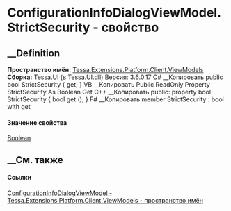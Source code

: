 # ConfigurationInfoDialogViewModel.StrictSecurity - свойство
##  __Definition
 **Пространство имён:**
[Tessa.Extensions.Platform.Client.ViewModels](N_Tessa_Extensions_Platform_Client_ViewModels.htm)  
 **Сборка:** Tessa.UI (в Tessa.UI.dll) Версия: 3.6.0.17
C# __Копировать
     public bool StrictSecurity { get; }
VB __Копировать
     Public ReadOnly Property StrictSecurity As Boolean
    	Get
C++ __Копировать
     public:
    property bool StrictSecurity {
    	bool get ();
    }
F# __Копировать
     member StrictSecurity : bool with get
#### Значение свойства
[Boolean](https://learn.microsoft.com/dotnet/api/system.boolean)
##  __См. также
#### Ссылки
[ConfigurationInfoDialogViewModel -
](T_Tessa_Extensions_Platform_Client_ViewModels_ConfigurationInfoDialogViewModel.htm)
[Tessa.Extensions.Platform.Client.ViewModels - пространство
имён](N_Tessa_Extensions_Platform_Client_ViewModels.htm)
